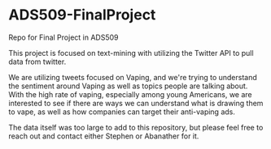 # ADS509-FinalProject
Repo for Final Project in ADS509

This project is focused on text-mining with utilizing the Twitter API to pull data from twitter. 

We are utilizing tweets focused on Vaping, and we're trying to understand the sentiment around Vaping as well as topics people are talking about. With the high rate of vaping, especially among young Americans, we are interested to see if there are ways we can understand what is drawing them to vape, as well as how companies can target their anti-vaping ads.

The data itself was too large to add to this repository, but please feel free to reach out and contact either Stephen or Abanather for it.


